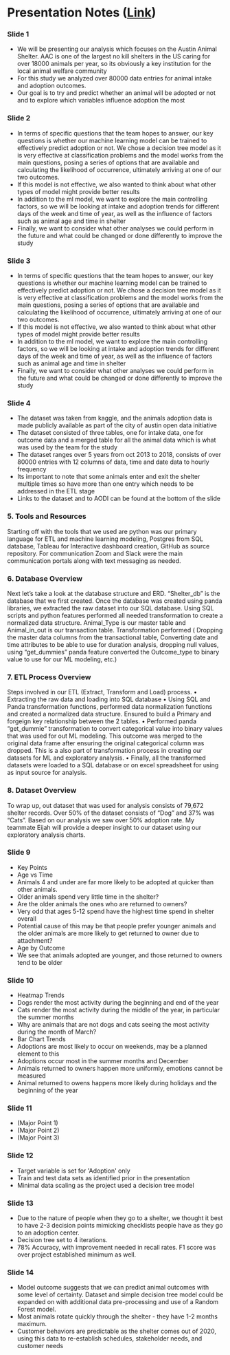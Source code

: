 # Presentation Notes ([Link](https://docs.google.com/presentation/d/1iW0jeJ_2Y8J-VYC2PSrM4IDRTO_WTtGhs1lI-W8mLro/edit?usp=sharing))

### Slide 1

* We will be presenting our analysis which focuses on the Austin Animal Shelter. AAC is one of the largest no kill shelters in the US caring for over 18000 animals per year, so its obviously a key institution for the local animal welfare community
* For this study we analyzed over 80000 data entries for animal intake and adoption outcomes. 
* Our goal is to try and predict whether an animal will be adopted or not and to explore which variables influence adoption the most


### Slide 2

* In terms of specific questions that the team hopes to answer, our key questions is whether our machine learning model can be trained to effectively predict adoption or not. We chose a decision tree model as it is very effective at classification problems and the model works from the main questions, posing a series of options that are available and calculating the likelihood of occurrence, ultimately arriving at one of our two outcomes. 
* If this model is not effective, we also wanted to think about what other types of model might provide better results
* In addition to the ml model, we want to explore the main controlling factors, so we will be looking at intake and adoption trends for different days of the week and time of year, as well as the influence of factors such as animal age and time in shelter 
* Finally, we want to consider what other analyses we could perform in the future and what could be changed or done differently to improve the study


### Slide 3

* In terms of specific questions that the team hopes to answer, our key questions is whether our machine learning model can be trained to effectively predict adoption or not. We chose a decision tree model as it is very effective at classification problems and the model works from the main questions, posing a series of options that are available and calculating the likelihood of occurrence, ultimately arriving at one of our two outcomes. 
* If this model is not effective, we also wanted to think about what other types of model might provide better results
* In addition to the ml model, we want to explore the main controlling factors, so we will be looking at intake and adoption trends for different days of the week and time of year, as well as the influence of factors such as animal age and time in shelter 
* Finally, we want to consider what other analyses we could perform in the future and what could be changed or done differently to improve the study


### Slide 4

* The dataset was taken from kaggle, and the animals adoption data is made publicly available as part of the city of austin open data initiative
* The dataset consisted of three tables, one for intake data, one for outcome data and a merged table for all the animal data which is what was used by the team for the study
* The dataset ranges over 5 years from oct 2013 to 2018, consists of over 80000 entries with 12 columns of data, time and date data to hourly frequency
* Its important to note that some animals enter and exit the shelter multiple times so have more than one entry which needs to be addressed in the ETL stage
* Links to the dataset and to AODI can be found at the bottom of the slide


### **5. Tools and Resources**

Starting off with the tools that we used are python was our primary language for ETL and machine learning modeling, Postgres from SQL database, Tableau for Interactive dashboard creation, GitHub as source repository. For communication Zoom and Slack were the main communication portals along with text messaging as needed.

### **6. Database Overview**

Next let’s take a look at the database structure and ERD. “Shelter_db” is the database that we first created. Once the database was created using panda libraries, we extracted the raw dataset into our SQL database. Using SQL scripts and python features performed all needed transformation to create a normalized data structure. Animal_Type is our master table and Animal_in_out is our transaction table. Transformation performed ( Dropping the master data columns from the transactional table, Converting date and time attributes to be able to use for duration analysis, dropping null values, using “get_dummies” panda feature converted the Outcome_type to binary value to use for our ML modeling, etc.) 

### **7. ETL Process Overview**

 Steps involved in our ETL (Extract, Transform and Load) process.
•	Extracting the raw data and loading into SQL database
•	Using SQL and Panda transformation functions, performed data normalization functions and created a normalized data structure. Ensured to build a Primary and forgeign key relationship between the 2 tables.
•	Performed panda “get_dummie” transformation to convert categorical value into binary values that was used for out ML modeling. This outcome was merged to the original data frame after ensuring the original categorical column was dropped. This is a also part of transformation process in creating our datasets for ML and exploratory analysis.
•	Finally, all the transformed datasets were loaded to a SQL database or on excel spreadsheet for using as input source for analysis.

### **8. Dataset Overview**

To wrap up, out dataset that was used for analysis consists of 79,672 shelter records. Over 50% of the dataset consists of “Dog” and 37% was “Cats”. Based on our analysis we saw over 50% adoption rate.
My teammate Eijah will provide a deeper insight to our dataset using our exploratory analysis charts.

### Slide 9

* Key Points
 * Age vs Time
  * Animals 4 and under are far more likely to be adopted at quicker than other animals. 
  * Older animals spend very little time in the shelter?
  * Are the older animals the ones who are returned to owners?
  * Very odd that ages 5-12 spend have the highest time spend in shelter overall
  * Potential cause of this may be that people prefer younger animals and the older animals are more likely to get returned to owner due to attachment?
* Age by Outcome
 * We see that animals adopted are younger, and those returned to owners tend to be older

### Slide 10

* Heatmap Trends
 * Dogs render the most activity during the beginning and end of the year
 * Cats render the most activity during the middle of the year, in particular the summer months
 * Why are animals that are not dogs and cats seeing the most activity during the month of March?
* Bar Chart Trends
 * Adoptions are most likely to occur on weekends, may be a planned element to this 
 * Adoptions occur most in the summer months and December
 * Animals returned to owners happen more uniformly, emotions cannot be measured
 * Animal returned to owens happens more likely during holidays and the beginning of the year

### Slide 11

* (Major Point 1)
* (Major Point 2)
* (Major Point 3)

### Slide 12

* Target variable is set for 'Adoption' only
* Train and test data sets as identified prior in the presentation
* Minimal data scaling as the project used a decision tree model

### Slide 13

* Due to the nature of people when they go to a shelter, we thought it best to have 2-3 decision points mimicking checklists people have as they go to an adoption center.
* Decision tree set to 4 iterations.
* 78% Accuracy, with improvement needed in recall rates. F1 score was over project established minimum as well.

### Slide 14

* Model outcome suggests that we can predict animal outcomes with some level of certainty. Dataset and simple decision tree model could be expanded on with additional data pre-processing and use of a Random Forest model.
* Most animals rotate quickly through the shelter - they have 1-2 months maximum.
* Customer behaviors are predictable as the shelter comes out of 2020, using this data to re-establish schedules, stakeholder needs, and customer needs

